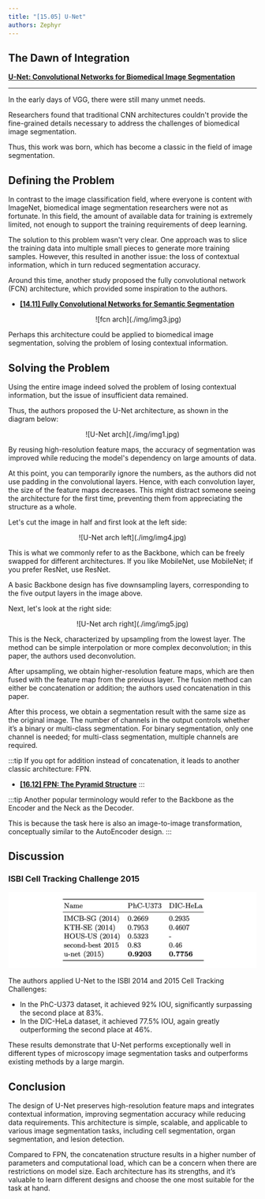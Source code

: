```yaml
---
title: "[15.05] U-Net"
authors: Zephyr
---
```


## The Dawn of Integration

[**U-Net: Convolutional Networks for Biomedical Image Segmentation**](https://arxiv.org/abs/1505.04597)

---

In the early days of VGG, there were still many unmet needs.

Researchers found that traditional CNN architectures couldn't provide the fine-grained details necessary to address the challenges of biomedical image segmentation.

Thus, this work was born, which has become a classic in the field of image segmentation.

## Defining the Problem

In contrast to the image classification field, where everyone is content with ImageNet, biomedical image segmentation researchers were not as fortunate. In this field, the amount of available data for training is extremely limited, not enough to support the training requirements of deep learning.

The solution to this problem wasn't very clear. One approach was to slice the training data into multiple small pieces to generate more training samples. However, this resulted in another issue: the loss of contextual information, which in turn reduced segmentation accuracy.

Around this time, another study proposed the fully convolutional network (FCN) architecture, which provided some inspiration to the authors.

- [**[14.11] Fully Convolutional Networks for Semantic Segmentation**](https://arxiv.org/abs/1411.4038)

  <div align="center">
  <figure style={{"width": "70%"}}>
  ![fcn arch](./img/img3.jpg)
  </figure>
  </div>

Perhaps this architecture could be applied to biomedical image segmentation, solving the problem of losing contextual information.

## Solving the Problem

Using the entire image indeed solved the problem of losing contextual information, but the issue of insufficient data remained.

Thus, the authors proposed the U-Net architecture, as shown in the diagram below:

<div align="center">
<figure style={{"width": "80%"}}>
![U-Net arch](./img/img1.jpg)
</figure>
</div>

By reusing high-resolution feature maps, the accuracy of segmentation was improved while reducing the model's dependency on large amounts of data.

At this point, you can temporarily ignore the numbers, as the authors did not use padding in the convolutional layers. Hence, with each convolution layer, the size of the feature maps decreases. This might distract someone seeing the architecture for the first time, preventing them from appreciating the structure as a whole.

Let's cut the image in half and first look at the left side:

<div align="center">
<figure style={{"width": "60%"}}>
![U-Net arch left](./img/img4.jpg)
</figure>
</div>

This is what we commonly refer to as the Backbone, which can be freely swapped for different architectures. If you like MobileNet, use MobileNet; if you prefer ResNet, use ResNet.

A basic Backbone design has five downsampling layers, corresponding to the five output layers in the image above.

Next, let's look at the right side:

<div align="center">
<figure style={{"width": "60%"}}>
![U-Net arch right](./img/img5.jpg)
</figure>
</div>

This is the Neck, characterized by upsampling from the lowest layer. The method can be simple interpolation or more complex deconvolution; in this paper, the authors used deconvolution.

After upsampling, we obtain higher-resolution feature maps, which are then fused with the feature map from the previous layer. The fusion method can either be concatenation or addition; the authors used concatenation in this paper.

After this process, we obtain a segmentation result with the same size as the original image. The number of channels in the output controls whether it’s a binary or multi-class segmentation. For binary segmentation, only one channel is needed; for multi-class segmentation, multiple channels are required.

:::tip
If you opt for addition instead of concatenation, it leads to another classic architecture: FPN.

- [**[16.12] FPN: The Pyramid Structure**](../1612-fpn/index.md)
  :::

:::tip
Another popular terminology would refer to the Backbone as the Encoder and the Neck as the Decoder.

This is because the task here is also an image-to-image transformation, conceptually similar to the AutoEncoder design.
:::

## Discussion

### ISBI Cell Tracking Challenge 2015

![isbi](./img/img2.jpg)

The authors applied U-Net to the ISBI 2014 and 2015 Cell Tracking Challenges:

- In the PhC-U373 dataset, it achieved 92% IOU, significantly surpassing the second place at 83%.
- In the DIC-HeLa dataset, it achieved 77.5% IOU, again greatly outperforming the second place at 46%.

These results demonstrate that U-Net performs exceptionally well in different types of microscopy image segmentation tasks and outperforms existing methods by a large margin.

## Conclusion

The design of U-Net preserves high-resolution feature maps and integrates contextual information, improving segmentation accuracy while reducing data requirements. This architecture is simple, scalable, and applicable to various image segmentation tasks, including cell segmentation, organ segmentation, and lesion detection.

Compared to FPN, the concatenation structure results in a higher number of parameters and computational load, which can be a concern when there are restrictions on model size. Each architecture has its strengths, and it’s valuable to learn different designs and choose the one most suitable for the task at hand.
